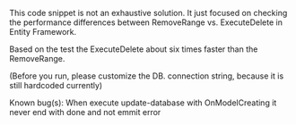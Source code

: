 This code snippet is not an exhaustive solution. It just focused on checking the performance differences between RemoveRange vs. ExecuteDelete in Entity Framework. 

Based on the test the ExecuteDelete about six times faster than the RemoveRange.

(Before you run, please customize the DB. connection string, because it is still hardcoded currently)

Known bug(s):
When execute update-database with OnModelCreating it never end with done and not emmit error
